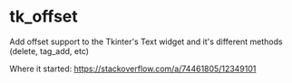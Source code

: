 # tk_offset
Add offset support to the Tkinter's Text widget and it's different methods (delete, tag_add, etc)

Where it started: https://stackoverflow.com/a/74461805/12349101
